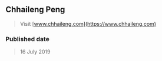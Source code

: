 ## Chhaileng Peng

> Visit [www.chhaileng.com](https://www.chhaileng.com)

### Published date

> 16 July 2019
